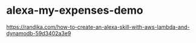 # alexa-my-expenses-demo
https://randika.com/how-to-create-an-alexa-skill-with-aws-lambda-and-dynamodb-59d3402a3e9
